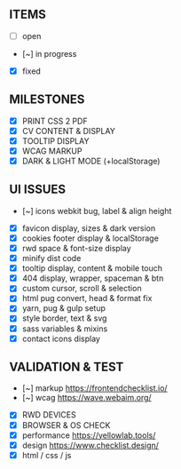 ## ITEMS

- [ ] open
- [~] in progress
- [x] fixed

## MILESTONES

- [x] PRINT CSS 2 PDF
- [x] CV CONTENT & DISPLAY
- [x] TOOLTIP DISPLAY
- [x] WCAG MARKUP
- [x] DARK & LIGHT MODE (+localStorage)

## UI ISSUES

- [~] icons webkit bug, label & align height
- [x] favicon display, sizes & dark version
- [x] cookies footer display & localStorage
- [x] rwd space & font-size display
- [x] minify dist code
- [x] tooltip display, content & mobile touch
- [x] 404 display, wrapper, spaceman & btn
- [x] custom cursor, scroll & selection
- [x] html pug convert, head & format fix
- [x] yarn, pug & gulp setup
- [x] style border, text & svg
- [x] sass variables & mixins
- [x] contact icons display

## VALIDATION & TEST

- [~] markup https://frontendchecklist.io/
- [~] wcag https://wave.webaim.org/
- [x] RWD DEVICES
- [x] BROWSER & OS CHECK
- [x] performance https://yellowlab.tools/
- [x] design https://www.checklist.design/
- [x] html / css / js